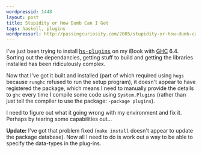 ```yaml
---
wordpressid: 1448
layout: post
title: Stupidity or How Dumb Can I Get
tags: haskell, plugins
wordpressurl: http://passingcuriosity.com/2005/stupidity-or-how-dumb-can-i-get/
---
```


I've just been trying to install <a
href="http://www.cse.unsw.edu.au/~dons/hs-plugins/"><span style="font-family:
monospace;">hs-plugins</span></a> on my iBook with <a
href="http://www.haskell.org/ghc/">GHC</a> 6.4. Sorting out the dependancies,
getting stuff to build and getting the libraries installed has been
ridiculously complex.

Now that I've got it built and installed (part of which required using `hugs`
because `runghc` refused to run the setup program), it doesn't appear to have
registered the package, which means I need to manually provide the details to
`ghc` every time I compile some code using `System.Plugins` (rather than just
tell the compiler to use the package: `-package plugins`).

I need to figure out what it going wrong with my environment and fix it.
Perhaps by tearing some capabilities out...

**Update:** I've got that problem fixed (`make install` doesn't appear to
update the package database).  Now all I need to do is work out a way to be
able to specify the data-types in the plug-ins.
